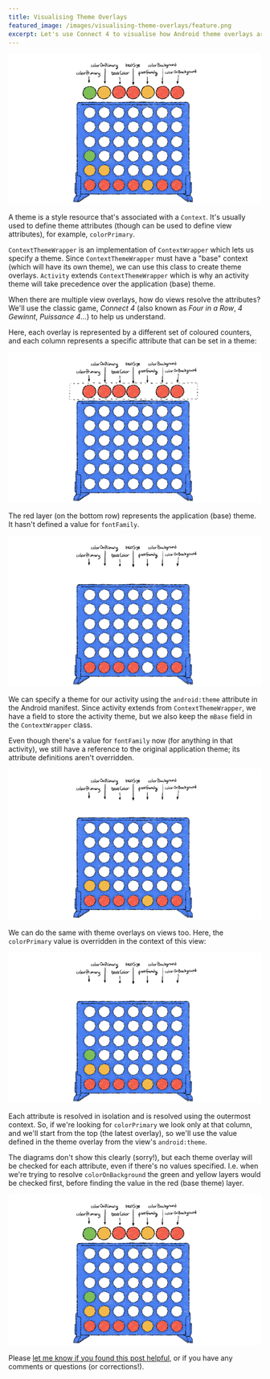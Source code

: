 ```yaml
---
title: Visualising Theme Overlays
featured_image: /images/visualising-theme-overlays/feature.png
excerpt: Let's use Connect 4 to visualise how Android theme overlays are applied, and the effect on attribute resolution.
---
```


![](/images/visualising-theme-overlays/feature.png)

A theme is a style resource that's associated with a `Context`. It's usually used to define theme attributes (though can be used to define view attributes), for example, `colorPrimary`.

`ContextThemeWrapper` is an implementation of `ContextWrapper` which lets us specify a theme. Since `ContextThemeWrapper` must have a "base" context (which will have its own theme), we can use this class to create theme overlays. `Activity` extends `ContextThemeWrapper` which is why an activity theme will take precedence over the application (base) theme.

When there are multiple view overlays, how do views resolve the attributes? We'll use the classic game, _Connect 4_ (also known as _Four in a Row_, _4 Gewinnt_, _Puissance 4_...) to help us understand.

Here, each overlay is represented by a different set of coloured counters, and each column represents a specific attribute that can be set in a theme:

![](/images/visualising-theme-overlays/theme-overlays.gif)

The red layer (on the bottom row) represents the application (base) theme. It hasn't defined a value for `fontFamily`.

![](/images/visualising-theme-overlays/app-dropped.png)

We can specify a theme for our activity using the `android:theme` attribute in the Android manifest. Since activity extends from `ContextThemeWrapper`, we have a field to store the activity theme, but we also keep the `mBase` field in the `ContextWrapper` class.

Even though there's a value for `fontFamily` now (for anything in that activity), we still have a reference to the original application theme; its attribute definitions aren't overridden.

![](/images/visualising-theme-overlays/activity-dropped.png)

We can do the same with theme overlays on views too. Here, the `colorPrimary` value is overridden in the context of this view:

![](/images/visualising-theme-overlays/view-theme-overlay.png)

Each attribute is resolved in isolation and is resolved using the outermost context. So, if we're looking for `colorPrimary` we look only at that column, and we'll start from the top (the latest overlay), so we'll use the value defined in the theme overlay from the view's `android:theme`.

The diagrams don't show this clearly (sorry!), but each theme overlay will be checked for each attribute, even if there's no values specified. I.e. when we're trying to resolve `colorOnBackground` the green and yellow layers would be checked first, before finding the value in the red (base theme) layer.

![](/images/visualising-theme-overlays/resolved.png)

Please [let me know if you found this post helpful](https://twitter.com/ataulm/status/1191494798097756165), or if you have any comments or questions (or corrections!).
